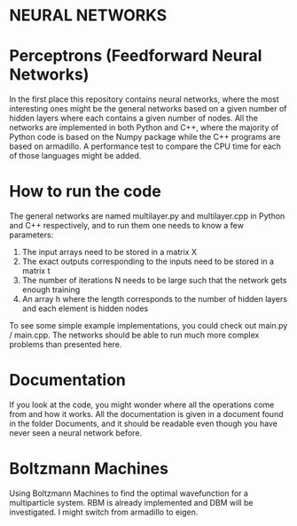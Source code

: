 # NEURAL NETWORKS



# Perceptrons (Feedforward Neural Networks)

In the first place this repository contains neural networks, where the most interesting ones might be the general networks based on a given number of hidden layers where each contains a given number of nodes. All the networks are implemented in both Python and C++, where the majority of Python code is based on the Numpy package while the C++ programs are based on armadillo. A performance test to compare the CPU time for each of those languages might be added. 


# How to run the code

The general networks are named multilayer.py and multilayer.cpp in Python and C++ respectively, and to run them one needs to know a few parameters:

1. The input arrays need to be stored in a matrix X
2. The exact outputs corresponding to the inputs need to be stored in a matrix t
3. The number of iterations N needs to be large such that the network gets enough training
4. An array h where the length corresponds to the number of hidden layers and each element is hidden nodes

To see some simple example implementations, you could check out main.py / main.cpp. The networks should be able to run much more complex problems than presented here.


# Documentation

If you look at the code, you might wonder where all the operations come from and how it works. All the documentation is given in a document found in the folder Documents, and it should be readable even though you have never seen a neural network before. 


# Boltzmann Machines

Using Boltzmann Machines to find the optimal wavefunction for a multiparticle system. RBM is already implemented and DBM will be investigated. I might switch from armadillo to eigen.

